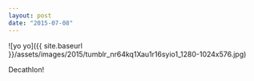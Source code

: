 ```yaml
---
layout: post
date: "2015-07-08"
---
```


![yo yo]({{ site.baseurl }}/assets/images/2015/tumblr_nr64kq1Xau1r16syio1_1280-1024x576.jpg)

Decathlon!
